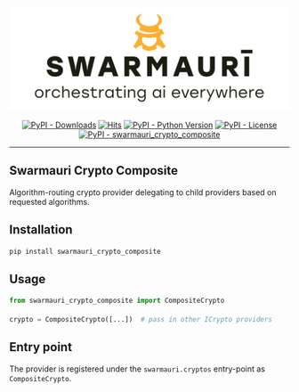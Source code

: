 ![Swamauri Logo](https://github.com/swarmauri/swarmauri-sdk/blob/3d4d1cfa949399d7019ae9d8f296afba773dfb7f/assets/swarmauri.brand.theme.svg)

<p align="center">
    <a href="https://pypi.org/project/swarmauri_crypto_composite/">
        <img src="https://img.shields.io/pypi/dm/swarmauri_crypto_composite" alt="PyPI - Downloads"/></a>
    <a href="https://hits.sh/github.com/swarmauri/swarmauri-sdk/tree/master/pkgs/standards/swarmauri_crypto_composite/">
        <img alt="Hits" src="https://hits.sh/github.com/swarmauri/swarmauri-sdk/tree/master/pkgs/standards/swarmauri_crypto_composite.svg"/></a>
    <a href="https://pypi.org/project/swarmauri_crypto_composite/">
        <img src="https://img.shields.io/pypi/pyversions/swarmauri_crypto_composite" alt="PyPI - Python Version"/></a>
    <a href="https://pypi.org/project/swarmauri_crypto_composite/">
        <img src="https://img.shields.io/pypi/l/swarmauri_crypto_composite" alt="PyPI - License"/></a>
    <a href="https://pypi.org/project/swarmauri_crypto_composite/">
        <img src="https://img.shields.io/pypi/v/swarmauri_crypto_composite?label=swarmauri_crypto_composite&color=green" alt="PyPI - swarmauri_crypto_composite"/></a>
</p>

---

## Swarmauri Crypto Composite

Algorithm-routing crypto provider delegating to child providers based on requested algorithms.

## Installation

```bash
pip install swarmauri_crypto_composite
```

## Usage

```python
from swarmauri_crypto_composite import CompositeCrypto

crypto = CompositeCrypto([...])  # pass in other ICrypto providers
```

## Entry point

The provider is registered under the `swarmauri.cryptos` entry-point as `CompositeCrypto`.
